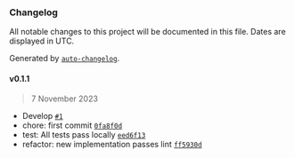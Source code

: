 ### Changelog

All notable changes to this project will be documented in this file. Dates are displayed in UTC.

Generated by [`auto-changelog`](https://github.com/CookPete/auto-changelog).

#### v0.1.1

> 7 November 2023

- Develop [`#1`](https://github.com/wtfo-guru/dailylog/pull/1)
- chore: first commit [`0fa8f0d`](https://github.com/wtfo-guru/dailylog/commit/0fa8f0d69e8220cf7ce937d6742a3112c35632ae)
- test: All tests pass locally [`eed6f13`](https://github.com/wtfo-guru/dailylog/commit/eed6f13073017832b8ca6656eb3a62d4724849f6)
- refactor: new implementation passes lint [`ff5930d`](https://github.com/wtfo-guru/dailylog/commit/ff5930de7493800ea12d74831e2b00810cd51a55)
